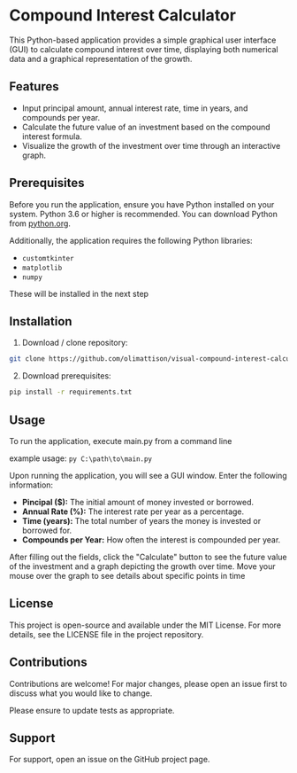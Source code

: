 # Compound Interest Calculator

This Python-based application provides a simple graphical user interface (GUI) to calculate
compound interest over time, displaying both numerical data and a graphical representation of the growth.

## Features

- Input principal amount, annual interest rate, time in years, and compounds per year.
- Calculate the future value of an investment based on the compound interest formula.
- Visualize the growth of the investment over time through an interactive graph.

## Prerequisites

Before you run the application, ensure you have Python installed on your system. Python 3.6 or higher is recommended. You can download Python from [python.org](https://www.python.org/downloads/).

Additionally, the application requires the following Python libraries:
- `customtkinter`
- `matplotlib`
- `numpy`

These will be installed in the next step

## Installation

1. Download / clone repository:
```bash
git clone https://github.com/olimattison/visual-compound-interest-calculator.git
```

2. Download prerequisites:
```bash
pip install -r requirements.txt 
```


## Usage
To run the application, execute main.py from a command line

example usage:
 ```py C:\path\to\main.py```

Upon running the application, you will see a GUI window. Enter the following information:

- **Pincipal ($):** The initial amount of money invested or borrowed.
- **Annual Rate (%):** The interest rate per year as a percentage.
- **Time (years):** The total number of years the money is invested or borrowed for.
- **Compounds per Year:** How often the interest is compounded per year.

After filling out the fields, click the "Calculate" button to see the future value of the investment and a graph
 depicting the growth over time. Move your mouse over the graph to see details about specific points in time


## License
This project is open-source and available under the MIT License. For more details, see
the LICENSE file in the project repository.

## Contributions
Contributions are welcome! For major changes, please open an issue first to discuss what you would like to change.

Please ensure to update tests as appropriate.

## Support
For support, open an issue on the GitHub project page.
